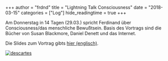 +++
author = "frdnd"
title = "Lightning Talk Consciousness"
date = "2018-03-15"
categories = ["Log"]
hide_readingtime = true
+++

Am Donnerstag in 14 Tagen (29.03.) spricht Ferdinand über Consciousness/das menschliche Bewußtsein. Basis des Vortrags sind die Bücher von Susan Blackmore, Daniel Denett und das Internet. 

Die Slides zum Vortrag gibts [hier (englisch)](https://rwxrwx.de/talks/lt_consciousness.html).

[![descartes](/uploads/2018/03/descartes.jpg)](/uploads/2018/03/descartes.jpg)
